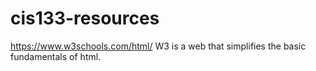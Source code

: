 # cis133-resources
https://www.w3schools.com/html/
W3 is a web that simplifies the basic fundamentals of html.
